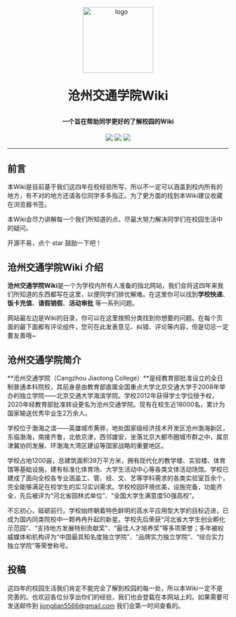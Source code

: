 <p align="center">
	<img alt="logo" src="https://img.animemangafan.cn/i/2023/03/31/6426bb4e6060c.png" width="160" height="150">
</p>


<h1 align="center" style="margin: 30px 0 30px; font-weight: bold;">沧州交通学院Wiki</h1>

<h4 align="center">一个旨在帮助同学更好的了解校园的Wiki</h4>

<p align="center" class="badge-box">
    <a href="https://github.com/YTSakura233/docsify/stargazers"><img src="https://img.shields.io/github/stars/YTSakura233/docsify?style=flat-square&amp;logo=GitHub"></a>
    <a href="https://github.com/YTSakura233/docsify/network/members"><img src="https://img.shields.io/github/forks/YTSakura233/docsify?style=flat-square&amp;logo=GitHub"></a>
    <a href="https://github.com/YTSakura233/docsify/watchers"><img src="https://img.shields.io/github/watchers/YTSakura233/docsify?style=flat-square&amp;logo=GitHub"></a>
</p>

------

## 前言

本Wiki是目前基于我们这四年在校经验所写，所以不一定可以涵盖到校内所有的地方，有不对的地方还请各位同学多多指正。为了更方面的找到本Wiki建议收藏在浏览器书签。

本Wiki会尽力讲解每一个我们所知道的点，尽最大努力解决同学们在校园生活中的疑问。

开源不易，点个 star 鼓励一下吧！

## 沧州交通学院Wiki 介绍

**沧州交通学院Wiki**是一个为学校内所有人准备的指北网站，我们会将这四年来我们所知道的东西都写在这里，以便同学们排忧解难。在这里你可以找到**学校快递**、**饭卡充值**、**请假销假**、**活动审批** 等一系列问题。

网站最左边是Wiki的目录，你可以在这里按照分类找到你想要的问题。在每个页面的最下面都有评论组件，您可在此发表意见、纠错、评论等内容，但是切忌一定要友善哦~

## 沧州交通学院简介

**沧州交通学院（Cangzhou Jiaotong College）**是经教育部批准设立的全日制普通本科院校，其前身是由教育部直属全国重点大学北京交通大学于2008年举办的独立学院——北京交通大学海滨学院。学校2012年获得学士学位授予权，2020年经教育部批准转设更名为沧州交通学院。现有在校生近18000名，累计为国家输送优秀毕业生2万余人。  

学校位于渤海之滨——英雄城市黄骅，地处国家级经济技术开发区沧州渤海新区，东临渤海，南接齐鲁，北依京津，西邻雄安，坐落北京大都市圈城市群之中，属京津冀协同发展、环渤海大湾区建设等国家战略的重要地区。

学校占地1200亩，总建筑面积39万平方米，拥有现代化的教学楼、实验楼、体育馆等基础设施，建有标准化体育场、大学生活动中心等各类文体活动场馆。学校已建成了面向全校各专业涵盖工、管、经、文、艺等学科需求的各类实验室百余个，完全能够满足在校学生的实习实训需求。学校校园环境优美，设施完备，功能齐全，先后被评为“河北省园林式单位”、“全国大学生满意度50强高校”。



不忘初心，砥砺前行。学校始终朝着特色鲜明的高水平应用型大学的目标迈进，已成为国内同类院校中一颗冉冉升起的新星。学校先后荣获“河北省大学生创业孵化示范园”、“支持地方发展特别贡献奖”、“最佳人才培养奖”等多项荣誉；多年被权威媒体和机构评为“中国最具知名度独立学院”、“品牌实力独立学院”、“综合实力独立学院”等荣誉称号。 

## 投稿

这四年的校园生活我们肯定不能完全了解到校园的每一处，所以本Wiki一定不是完善的。也欢迎各位分享出你们的经验，我们也会登载在本网站上的。如果需要可发送邮件到 jionglian5566@gmail.com 我们会第一时间查看的。